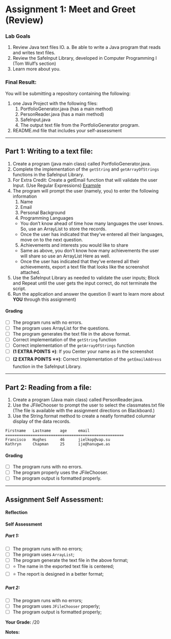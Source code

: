 # Assignment 1: Meet and Greet (Review)
<!-- Don't modify the text between the arrows ⬇⬇⬇ and ⬆⬆⬆ -->

<!--⬇⬇⬇⬇⬇⬇⬇⬇⬇⬇⬇⬇ -->
### Lab Goals
1. Review Java text files IO.
a. Be able to write a Java program that reads and writes text files.
2. Review the SafeInput Library, developed in Computer Programming I (Tom Wulf’s section)
3. Learn more about you.
### Final Result:
You will be submitting a repository containing the following:
1. one Java Project with the following files:
    1. PortfolioGenerator.java (has a main method)
    2. PersonReader.java (has a main method)
    3. SafeInput.java
    4. The output text file from the PortfolioGenerator program.
2. README.md file that includes your self-assessment
----
## Part 1: Writing to a text file:
1. Create a program (java main class) called PortfolioGenerator.java.
1. Complete the implementation of the `getString` and `getArrayOfStrings` functions in the SafeInput Library.
1. For Extra Credit: Create a getEmail function that will validate the user Input. (Use Regular Expressions) [Example](https://howtodoinjava.com/regex/java-regex-validate-email-address/)
2. The program will prompt the user (namely, you) to enter the following information
    1. Name
    2. Email
    3. Personal Background
    4. Programming Languages
      - You don’t know ahead of time how many languages the user knows. So, use
an ArrayList to store the records.
    - Once the user has indicated that they’ve entered all their languages, move on
to the next question.
    5. Achievements and interests you would like to share
    - Same as above, you don’t know how many achievements the user will share so
use an ArrayList Here as well.
    - Once the user has indicated that they’ve entered all their achievements, export
a text file that looks like the screenshot attached.
3. Use the SafeInput Library as needed to validate the user inputs; Block and Repeat until
the user gets the input correct, do not terminate the script.
4. Run the application and answer the question (I want to learn more about **YOU** through this
assignment)

#### Grading
- [ ] The program runs with no errors.
- [ ] The program uses ArrayList for the questions.
- [ ] The program generates the text file in the above format.
- [ ] Correct implementation of the `getString` function
- [ ] Correct implementation of the `getArrayOfStrings` function
- [ ] **(1 EXTRA POINTS ⭐)**: If you Center your name as in the screenshot
- [ ] **(2 EXTRA POINTS ⭐⭐)**: Correct Implementation of the `getEmailAddress` function in the SafeInput Library.

----
## Part 2: Reading from a file:
1. Create a program (Java main class) called PersonReader.java.
2. Use the JFileChooser to prompt the user to select the classmates.txt file (The file is
available with the assignment directions on Blackboard.)
3. Use the String.format method to create a neatly formatted columnar display of the data
records.
```
Firstname   Lastname    age     email
====================================================
Francisco   Hughes      46      jielkop@vap.su
Kathryn     Chapman     25      ije@hanugwe.as
```


#### Grading
- [ ] The program runs with no errors.
- [ ] The program properly uses the JFileChooser.
- [ ] The program output is formatted properly.

<!--⬆⬆⬆⬆⬆⬆⬆⬆⬆⬆⬆⬆ -->
 -----
 
 ## Assignment Self Assessment:
 #### Reflection
 [//]: <> (share your thoughts on the assignment, things you learnt and would like to remember when you look back at this assignment)
 
 
 #### Self Assessment
 ##### Part 1:
 - [ ] The program runs with no errors;
 - [ ] The program uses `ArrayList`;
 - [ ] The program generate the text file in the above format;
 - [ ] ⭐️ The name in the exported text file is centered;
 - [ ] ⭐️ The report is designed in a better format;
 
 ##### Part 2:
 - [ ] The program runs with no errors;
 - [ ] The program uses `JFileChooser` properly;
 - [ ] The program output is formatted properly;
 
 **Your Grade:**  /20
 
 **Notes:**
